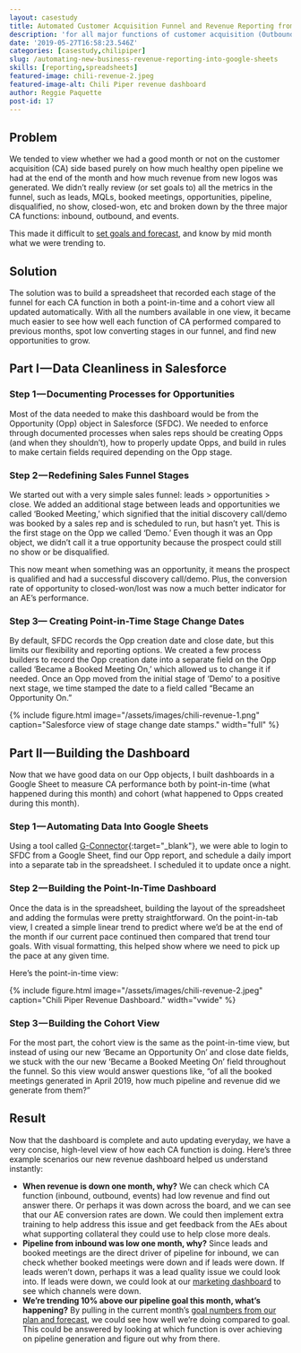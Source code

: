 ```yaml
---
layout: casestudy
title: Automated Customer Acquisition Funnel and Revenue Reporting from SFDC to Google Sheets
description: 'for all major functions of customer acquisition (Outbound, Inbound, & Events).'
date: '2019-05-27T16:58:23.546Z'
categories: [casestudy,chilipiper]
slug: /automating-new-business-revenue-reporting-into-google-sheets
skills: [reporting,spreadsheets]
featured-image: chili-revenue-2.jpeg
featured-image-alt: Chili Piper revenue dashboard
author: Reggie Paquette
post-id: 17
---
```


## Problem

We tended to view whether we had a good month or not on the customer acquisition (CA) side based purely on how much healthy open pipeline we had at the end of the month and how much revenue from new logos was generated. We didn’t really review (or set goals to) all the metrics in the funnel, such as leads, MQLs, booked meetings, opportunities, pipeline, disqualified, no show, closed-won, etc and broken down by the three major CA functions: inbound, outbound, and events.

This made it difficult to [set goals and forecast](/created-a-forecast-model-to-double-customer-acquisition-growth), and know by mid month what we were trending to.

## Solution

The solution was to build a spreadsheet that recorded each stage of the funnel for each CA function in both a point-in-time and a cohort view all updated automatically. With all the numbers available in one view, it became much easier to see how well each function of CA performed compared to previous months, spot low converting stages in our funnel, and find new opportunities to grow.

## Part I — Data Cleanliness in Salesforce

### Step 1 — Documenting Processes for Opportunities

Most of the data needed to make this dashboard would be from the Opportunity (Opp) object in Salesforce (SFDC). We needed to enforce through documented processes when sales reps should be creating Opps (and when they shouldn’t), how to properly update Opps, and build in rules to make certain fields required depending on the Opp stage.

### Step 2 — Redefining Sales Funnel Stages

We started out with a very simple sales funnel: leads > opportunities > close. We added an additional stage between leads and opportunities we called ‘Booked Meeting,’ which signified that the initial discovery call/demo was booked by a sales rep and is scheduled to run, but hasn’t yet. This is the first stage on the Opp we called ‘Demo.’ Even though it was an Opp object, we didn’t call it a true opportunity because the prospect could still no show or be disqualified.

This now meant when something was an opportunity, it means the prospect is qualified and had a successful discovery call/demo. Plus, the conversion rate of opportunity to closed-won/lost was now a much better indicator for an AE’s performance.

### Step 3— Creating Point-in-Time Stage Change Dates

By default, SFDC records the Opp creation date and close date, but this limits our flexibility and reporting options. We created a few process builders to record the Opp creation date into a separate field on the Opp called ‘Became a Booked Meeting On,’ which allowed us to change it if needed. Once an Opp moved from the initial stage of ‘Demo’ to a positive next stage, we time stamped the date to a field called “Became an Opportunity On.”

{% include figure.html image="/assets/images/chili-revenue-1.png" caption="Salesforce view of stage change date stamps." width="full" %}

## Part II — Building the Dashboard

Now that we have good data on our Opp objects, I built dashboards in a Google Sheet to measure CA performance both by point-in-time (what happened during this month) and cohort (what happened to Opps created during this month).

### Step 1 — Automating Data Into Google Sheets

Using a tool called [G-Connector](https://gsuite.google.com/marketplace/app/gconnector_for_salesforce/971770431958){:target="_blank"}, we were able to login to SFDC from a Google Sheet, find our Opp report, and schedule a daily import into a separate tab in the spreadsheet. I scheduled it to update once a night.

### Step 2 — Building the Point-In-Time Dashboard

Once the data is in the spreadsheet, building the layout of the spreadsheet and adding the formulas were pretty straightforward. On the point-in-tab view, I created a simple linear trend to predict where we’d be at the end of the month if our current pace continued then compared that trend tour goals. With visual formatting, this helped show where we need to pick up the pace at any given time.

Here’s the point-in-time view:

{% include figure.html image="/assets/images/chili-revenue-2.jpeg" caption="Chili Piper Revenue Dashboard." width="vwide" %}


### Step 3 — Building the Cohort View

For the most part, the cohort view is the same as the point-in-time view, but instead of using our new ‘Became an Opportunity On’ and close date fields, we stuck with the our new ‘Became a Booked Meeting On’ field throughout the funnel. So this view would answer questions like, “of all the booked meetings generated in April 2019, how much pipeline and revenue did we generate from them?”

## Result

Now that the dashboard is complete and auto updating everyday, we have a very concise, high-level view of how each CA function is doing. Here’s three example scenarios our new revenue dashboard helped us understand instantly:

*   **When revenue is down one month, why?** We can check which CA function (inbound, outbound, events) had low revenue and find out answer there. Or perhaps it was down across the board, and we can see that our AE conversion rates are down. We could then implement extra training to help address this issue and get feedback from the AEs about what supporting collateral they could use to help close more deals.
*   **Pipeline from inbound was low one month, why?** Since leads and booked meetings are the direct driver of pipeline for inbound, we can check whether booked meetings were down and if leads were down. If leads weren’t down, perhaps it was a lead quality issue we could look into. If leads were down, we could look at our [marketing dashboard](building-the-marketing-dashboard) to see which channels were down.
*   **We’re trending 10% above our pipeline goal this month, what’s happening?** By pulling in the current month’s [goal numbers from our plan and forecast](/created-a-forecast-model-to-double-customer-acquisition-growth), we could see how well we’re doing compared to goal. This could be answered by looking at which function is over achieving on pipeline generation and figure out why from there.